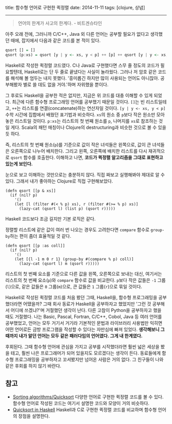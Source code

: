 title: 함수형 언어로 구현한 퀵정렬
date: 2014-11-11
tags: [clojure, 상념]

---
<blockquote class="blockquote-reverse">언어의 한계가 사고의 한계다.
- 비트겐슈타인</blockquote>

아주 오래 전에, 그러니까 C/C++, Java 외 다른 언어는 공부할 필요가 없다고 생각했던 때에, 잡지에서 다음과 같은  코드를 본 적이 있다.

```haskell
qsort [] = []
qsort (p:xs) = qsort [y | y <- xs, y < p] ++ [p] ++ qsort [y | y <- xs, y >= p]
```

<!--more-->

Haskell로 작성한 퀵정렬 코드였다. C나 Java로 구현했다면 스무 줄 정도의 코드가 필요할텐데, Haskell로는 단 두 줄로 끝냈다는 사실이 놀라웠다. 그러나 저 암호 같은 코드를 해석해 볼 엄두는 내지 못했다. '흥미롭긴 하지만 많이 사용되는 언어도 아니잖아. 공부해봤자 별로 쓸 데도 없을 거야.'하며 자위했을 뿐이다.

그 후로도 Haskell을 공부한 적은 없지만, 지금은 위 코드를 대충 이해할 수 있게 되었다. 최근에 다른 함수형 프로그래밍 언어를 공부했기 때문일 것이다. `[]`는 빈 리스트일테고, `++`는 리스트를 연결(concatenate)하는 연산자일 것이다. `[y | y <- xs, y < p]` 수학 시간에 집합에서 배웠던 표기법과 비슷하다. `xs`의 원소 중 `p`보다 작은 원소만 모아 놓은 리스트일 것이다. `p:xs`는 리스트의 첫 번째 원소를 `p`, 나머지를 `xs`로 참조하는 것일 게다. Scala의 패턴 매칭이나 Clojure의 destructuring과 비슷한 것으로 볼 수 있을 듯 하다.

즉, 리스트의 첫 번째 원소(`p`)를 기준으로 값이 작은 녀석들은 왼쪽으로, 값이 큰 녀석들은 오른쪽으로 나누어 배치한다. 그리고 왼쪽, 오른쪽에 배치한 리스트를 다시 재귀적으로 `qsort` 함수를 호출한다. 이해하고 나면, **코드가 퀵정렬 알고리즘을 그대로 표현하고 있는게 보인다.**

눈으로 보고 이해하는 것만으로는 충분하지 않다. 직접 짜보고 실행해봐야 제대로 알 수 있다. 그래서 내가 좋아하는 Clojure로 직접 구현해보았다.

```
(defn qsort [[p & xs]]
  (if (nil? p)
    '()
    (let [l (filter #(< % p) xs), r (filter #(>= % p) xs)]
      (lazy-cat (qsort l) (list p) (qsort r)))))
```

Haskell 코드보다 조금 길지만 기본 로직은 같다.

정렬할 리스트에 같은 값이 여러 번 나오는 경우도 고려한다면 `compare` 함수로 `group-by`하는 편이 좀더 효율적일 것 같다.

```
(defn qsort [[p :as coll]]
  (if (nil? p)
    '()
    (let [{l -1 m 0 r 1} (group-by #(compare % p) coll)]
      (lazy-cat (qsort l) m (qsort r)))))
```

리스트의 첫 번째 요소를 기준으로 다른 값을 왼쪽, 오른쪽으로 보내는 대신, 여기서는 리스트의 첫 번째 요소(`p`)와 `compare` 함수로 값을 비교한다. `p`보다 작은 값들은 `-1` 그룹(`l`)으로, 같은 값들은 `0` 그룹(`m`)으로, 큰 값들은 `1` 그룹(`r`)으로 묶일 것이다.

Haskell로 작성된 퀵정렬 코드를 처음 봤던 그때, Haskell을, 함수형 프로그래밍을 공부했더라면 어땠을까? 그때 회사 동료가 Haskell을 공부하자고 했었지만 '그런 것 공부해서 어디에 쓰겠냐?'며 거절했던 생각이 난다. 다른 고참이 Python을 공부하자고 했을 때도 거절했다. 나는 Basic, Pascal, Fortran, C/C++, Cobol, Java 등 여러 언어를 공부했었고, 언어는 모두 거기서 거기라 기본적인 문법과 라이브러리 사용법만 익히면 어떤 언어로든 금방 프로그램을 작성할 수 있다는 자만심에 빠져 있었다. **생각해보니 그때까지 내가 알던 언어는 모두 같은 패러다임의 언어였다. 그게 내 한계였다.**

후회된다. 그때 함수형 언어에 관심을 가지고 공부를 시작했더라면 훨씬 넓은 세상을 봤을 테고, 훨씬 나은 프로그래머가 되어 있을지도 모르겠다는 생각이 든다. 동료들에게 함수형 프로그래밍을 공부하자고 꼬셔봤지만 넘어온 사람은 거의 없다. 그 친구들이 나와 같은 후회를 하지 않기 바란다.

## 참고
* [Sorting algorithms/Quicksort](http://rosettacode.org/wiki/Sorting_algorithms/Quicksort) 다양한 언어로 구현한 퀵정렬 코드를 볼 수 있다. 함수형 언어로 작성된 코드는 여기서 설명한 코드와 모양이 거의 비슷하다.
* [Quicksort in Haskell](https://www.haskell.org/haskellwiki/Introduction#Quicksort_in_Haskell) Haskell과 C로 구현한 퀵정렬 코드를 비교하며 함수형 언어의 장점을 설명한다.
